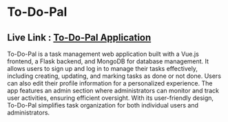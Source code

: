 # To-Do-Pal

## Live Link : [To-Do-Pal Application](https://to-do-pal-new.vercel.app/)

To-Do-Pal is a task management web application built with a Vue.js frontend, a Flask backend, and MongoDB for database management. It allows users to sign up and log in to manage their tasks effectively, including creating, updating, and marking tasks as done or not done. Users can also edit their profile information for a personalized experience. The app features an admin section where administrators can monitor and track user activities, ensuring efficient oversight. With its user-friendly design, To-Do-Pal simplifies task organization for both individual users and administrators.
